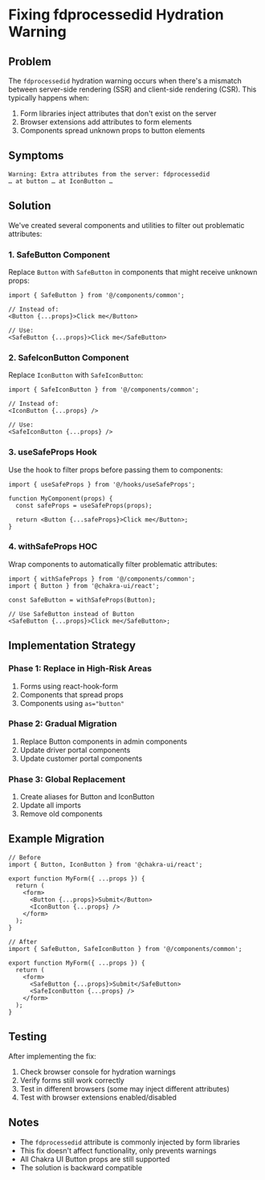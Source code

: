 # Fixing fdprocessedid Hydration Warning

## Problem

The `fdprocessedid` hydration warning occurs when there's a mismatch between server-side rendering (SSR) and client-side rendering (CSR). This typically happens when:

1. Form libraries inject attributes that don't exist on the server
2. Browser extensions add attributes to form elements
3. Components spread unknown props to button elements

## Symptoms

```
Warning: Extra attributes from the server: fdprocessedid
… at button … at IconButton …
```

## Solution

We've created several components and utilities to filter out problematic attributes:

### 1. SafeButton Component

Replace `Button` with `SafeButton` in components that might receive unknown props:

```tsx
import { SafeButton } from '@/components/common';

// Instead of:
<Button {...props}>Click me</Button>

// Use:
<SafeButton {...props}>Click me</SafeButton>
```

### 2. SafeIconButton Component

Replace `IconButton` with `SafeIconButton`:

```tsx
import { SafeIconButton } from '@/components/common';

// Instead of:
<IconButton {...props} />

// Use:
<SafeIconButton {...props} />
```

### 3. useSafeProps Hook

Use the hook to filter props before passing them to components:

```tsx
import { useSafeProps } from '@/hooks/useSafeProps';

function MyComponent(props) {
  const safeProps = useSafeProps(props);

  return <Button {...safeProps}>Click me</Button>;
}
```

### 4. withSafeProps HOC

Wrap components to automatically filter problematic attributes:

```tsx
import { withSafeProps } from '@/components/common';
import { Button } from '@chakra-ui/react';

const SafeButton = withSafeProps(Button);

// Use SafeButton instead of Button
<SafeButton {...props}>Click me</SafeButton>;
```

## Implementation Strategy

### Phase 1: Replace in High-Risk Areas

1. Forms using react-hook-form
2. Components that spread props
3. Components using `as="button"`

### Phase 2: Gradual Migration

1. Replace Button components in admin components
2. Update driver portal components
3. Update customer portal components

### Phase 3: Global Replacement

1. Create aliases for Button and IconButton
2. Update all imports
3. Remove old components

## Example Migration

```tsx
// Before
import { Button, IconButton } from '@chakra-ui/react';

export function MyForm({ ...props }) {
  return (
    <form>
      <Button {...props}>Submit</Button>
      <IconButton {...props} />
    </form>
  );
}

// After
import { SafeButton, SafeIconButton } from '@/components/common';

export function MyForm({ ...props }) {
  return (
    <form>
      <SafeButton {...props}>Submit</SafeButton>
      <SafeIconButton {...props} />
    </form>
  );
}
```

## Testing

After implementing the fix:

1. Check browser console for hydration warnings
2. Verify forms still work correctly
3. Test in different browsers (some may inject different attributes)
4. Test with browser extensions enabled/disabled

## Notes

- The `fdprocessedid` attribute is commonly injected by form libraries
- This fix doesn't affect functionality, only prevents warnings
- All Chakra UI Button props are still supported
- The solution is backward compatible
